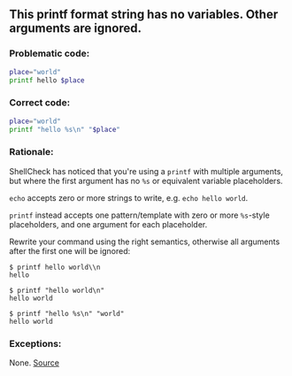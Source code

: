 ## This printf format string has no variables. Other arguments are ignored.

### Problematic code:

```sh
place="world"
printf hello $place
```

### Correct code:

```sh
place="world"
printf "hello %s\n" "$place"
```
### Rationale:

ShellCheck has noticed that you're using a `printf` with multiple arguments, but where the first argument has no `%s` or equivalent variable placeholders.

`echo` accepts zero or more strings to write, e.g. `echo hello world`.

`printf` instead accepts one pattern/template with zero or more `%s`-style placeholders, and one argument for each placeholder.

Rewrite your command using the right semantics, otherwise all arguments after the first one will be ignored:

    $ printf hello world\\n
    hello

    $ printf "hello world\n"
    hello world

    $ printf "hello %s\n" "world"
    hello world

### Exceptions:

None.
[Source](https://github.com/koalaman/shellcheck/wiki/SC2182)


